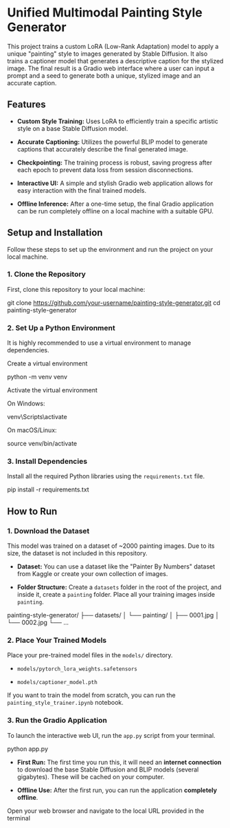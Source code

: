 # Unified Multimodal Painting Style Generator

This project trains a custom LoRA (Low-Rank Adaptation) model to apply a unique "painting" style to images generated by Stable Diffusion. It also trains a captioner model that generates a descriptive caption for the stylized image. The final result is a Gradio web interface where a user can input a prompt and a seed to generate both a unique, stylized image and an accurate caption.

<!-- Replace with a real screenshot of your Gradio app -->

## Features

* **Custom Style Training:** Uses LoRA to efficiently train a specific artistic style on a base Stable Diffusion model.

* **Accurate Captioning:** Utilizes the powerful BLIP model to generate captions that accurately describe the final generated image.

* **Checkpointing:** The training process is robust, saving progress after each epoch to prevent data loss from session disconnections.

* **Interactive UI:** A simple and stylish Gradio web application allows for easy interaction with the final trained models.

* **Offline Inference:** After a one-time setup, the final Gradio application can be run completely offline on a local machine with a suitable GPU.

## Setup and Installation

Follow these steps to set up the environment and run the project on your local machine.

### 1. Clone the Repository

First, clone this repository to your local machine:

git clone https://github.com/your-username/painting-style-generator.git
cd painting-style-generator


### 2. Set Up a Python Environment

It is highly recommended to use a virtual environment to manage dependencies.

Create a virtual environment

python -m venv venv

Activate the virtual environment

On Windows:

venv\Scripts\activate

On macOS/Linux:

source venv/bin/activate


### 3. Install Dependencies

Install all the required Python libraries using the `requirements.txt` file.

pip install -r requirements.txt


## How to Run

### 1. Download the Dataset

This model was trained on a dataset of ~2000 painting images. Due to its size, the dataset is not included in this repository.

* **Dataset:** You can use a dataset like the "Painter By Numbers" dataset from Kaggle or create your own collection of images.

* **Folder Structure:** Create a `datasets` folder in the root of the project, and inside it, create a `painting` folder. Place all your training images inside `painting`.

painting-style-generator/
├── datasets/
│   └── painting/
│       ├── 0001.jpg
│       └── 0002.jpg
└── ...


### 2. Place Your Trained Models

Place your pre-trained model files in the `models/` directory.

* `models/pytorch_lora_weights.safetensors`

* `models/captioner_model.pth`

If you want to train the model from scratch, you can run the `painting_style_trainer.ipynb` notebook.

### 3. Run the Gradio Application

To launch the interactive web UI, run the `app.py` script from your terminal.

python app.py


* **First Run:** The first time you run this, it will need an **internet connection** to download the base Stable Diffusion and BLIP models (several gigabytes). These will be cached on your computer.

* **Offline Use:** After the first run, you can run the application **completely offline**.

Open your web browser and navigate to the local URL provided in the terminal